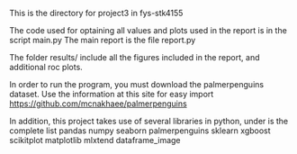 This is the directory for project3 in fys-stk4155

The code used for optaining all values and plots used in the report is in the script main.py
The main report is the file report.py

The folder results/ include all the figures included in the report, and additional roc plots. 

In order to run the program, you must download the palmerpenguins dataset. Use the information at this site for easy import
https://github.com/mcnakhaee/palmerpenguins

In addition, this project takes use of several libraries in python, under is the complete list
pandas
numpy
seaborn
palmerpenguins
sklearn
xgboost
scikitplot
matplotlib
mlxtend
dataframe_image
